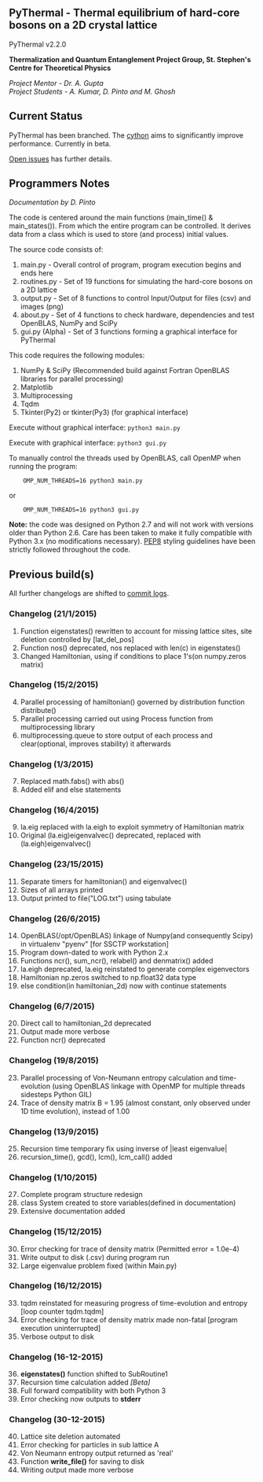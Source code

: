 PyThermal - Thermal equilibrium of hard-core bosons on a 2D crystal lattice
---------------------------------------------------------------------------
PyThermal v2.2.0


**Thermalization and Quantum Entanglement Project Group, St. Stephen's Centre for Theoretical Physics**

*Project Mentor - Dr. A. Gupta*   
*Project Students - A. Kumar, D. Pinto and M. Ghosh*

## Current Status
PyThermal has been branched. The [cython](https://github.com/dkpinto/PyThermal/tree/cython) aims to significantly improve performance. Currently in beta.

[Open issues](https://github.com/dkpinto/PyThermal/issues) has further details.


## Programmers Notes 

*Documentation by D. Pinto*

The code is centered around the main functions (main_time() & main_states()). From which the entire program can be controlled. It derives data from a class which is used to store (and process) initial values. 

The source code consists of:

1. main.py - Overall control of program, program execution begins and ends here
2. routines.py - Set of 19 functions for simulating the hard-core bosons on a 2D lattice
3. output.py - Set of 8 functions to control Input/Output for files (csv) and images (png)
4. about.py - Set of 4 functions to check hardware, dependencies and test OpenBLAS, NumPy and SciPy
5. gui.py (Alpha) - Set of 3 functions forming a graphical interface for PyThermal

This code requires the following modules:

1. NumPy & SciPy (Recommended build against Fortran OpenBLAS libraries for parallel processing)
2. Matplotlib 
3. Multiprocessing
4. Tqdm
5. Tkinter(Py2) or tkinter(Py3) (for graphical interface)

Execute without graphical interface: `python3 main.py`

Execute with graphical interface: `python3 gui.py`

To manually control the threads used by OpenBLAS, call OpenMP when running the program:

        OMP_NUM_THREADS=16 python3 main.py 

or  

        OMP_NUM_THREADS=16 python3 gui.py 
        

**Note:** the code was designed on Python 2.7 and will not work with versions older than Python 2.6. Care has been taken to make it fully compatible with Python 3.x (no modifications necessary). [PEP8](https://www.python.org/dev/peps/pep-0008/) styling guidelines have been strictly followed throughout the code.  


## Previous build(s)

All further changelogs are shifted to [commit logs](https://github.com/dkpinto/pythermal/commits/master).

### Changelog (21/1/2015)
1. Function eigenstates() rewritten to account for missing lattice sites, site deletion controlled by [lat_del_pos]
2. Function nos() deprecated, nos replaced with len(c) in eigenstates()
3. Changed Hamiltonian, using if conditions to place 1's(on numpy.zeros matrix)

### Changelog (15/2/2015)

4. Parallel processing of hamiltonian() governed by distribution function distribute()
5. Parallel processing carried out using Process function from multiprocessing library
6. multiprocessing.queue to store output of each process and clear(optional, improves stability) it afterwards

### Changelog (1/3/2015)

7. Replaced math.fabs() with abs()
8. Added elif and else statements

### Changelog (16/4/2015)

9. la.eig replaced with la.eigh to exploit symmetry of Hamiltonian matrix
10. Original (la.eig)eigenvalvec() deprecated, replaced with (la.eigh)eigenvalvec()

### Changelog (23/15/2015)

11. Separate timers for hamiltonian() and eigenvalvec()
12. Sizes of all arrays printed
13. Output printed to file("LOG.txt") using tabulate

### Changelog (26/6/2015)

14. OpenBLAS(/opt/OpenBLAS) linkage of Numpy(and consequently Scipy) in virtualenv "pyenv" [for SSCTP workstation]
15. Program down-dated to work with Python 2.x
16. Functions ncr(), sum_ncr(), relabel() and denmatrix() added
17. la.eigh deprecated, la.eig reinstated to generate complex eigenvectors
18. Hamiltonian np.zeros switched to np.float32 data type
19. else condition(in hamiltonian_2d) now with continue statements

### Changelog (6/7/2015)

20. Direct call to hamiltonian_2d deprecated
21. Output made more verbose
22. Function ncr() deprecated

### Changelog (19/8/2015)

23. Parallel processing of Von-Neumann entropy calculation and time-evolution (using OpenBLAS linkage with OpenMP for multiple threads sidesteps Python GIL)
24. Trace of density matrix B = 1.95 (almost constant, only observed under 1D time evolution), instead of 1.00

### Changelog (13/9/2015)

25. Recursion time temporary fix using inverse of |least eigenvalue|
26. recursion_time(), gcd(), lcm(), lcm_call() added

### Changelog (1/10/2015)

27. Complete program structure redesign
28. class System created to store variables(defined in documentation)
29. Extensive documentation added 

### Changelog (15/12/2015)

30. Error checking for trace of density matrix (Permitted error = 1.0e-4) 
31. Write output to disk (.csv) during program run
32. Large eigenvalue problem fixed (within Main.py)

### Changelog (16/12/2015)

33. tqdm reinstated for measuring progress of time-evolution and entropy [loop counter tqdm.tqdm]
34. Error checking for trace of density matrix made non-fatal [program execution uninterrupted]
35. Verbose output to disk

### Changelog (16-12-2015) 

36. **eigenstates()** function shifted to SubRoutine1
37. Recursion time calculation added *[Beta]*
38. Full forward compatibility with both Python 3
39. Error checking now outputs to **stderr**

### Changelog (30-12-2015)

40. Lattice site deletion automated
41. Error checking for particles in sub lattice A
42. Von Neumann entropy output returned as 'real'
43. Function **write_file()** for saving to disk
44. Writing output made more verbose
